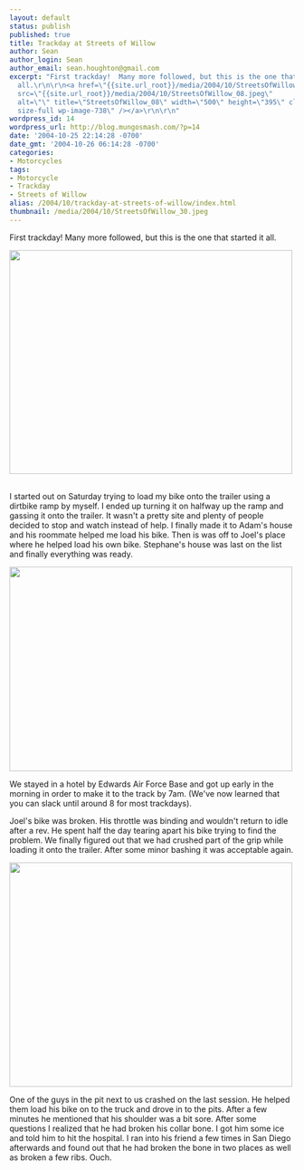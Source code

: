 ```yaml
---
layout: default
status: publish
published: true
title: Trackday at Streets of Willow
author: Sean
author_login: Sean
author_email: sean.houghton@gmail.com
excerpt: "First trackday!  Many more followed, but this is the one that started it
  all.\r\n\r\n<a href=\"{{site.url_root}}/media/2004/10/StreetsOfWillow_08.jpeg\"><img
  src=\"{{site.url_root}}/media/2004/10/StreetsOfWillow_08.jpeg\"
  alt=\"\" title=\"StreetsOfWillow_08\" width=\"500\" height=\"395\" class=\"aligncenter
  size-full wp-image-738\" /></a>\r\n\r\n"
wordpress_id: 14
wordpress_url: http://blog.mungosmash.com/?p=14
date: '2004-10-25 22:14:28 -0700'
date_gmt: '2004-10-26 06:14:28 -0700'
categories:
- Motorcycles
tags:
- Motorcycle
- Trackday
- Streets of Willow
alias: /2004/10/trackday-at-streets-of-willow/index.html
thumbnail: /media/2004/10/StreetsOfWillow_30.jpeg
---
```

First trackday!  Many more followed, but this is the one that started it all.

<a href="{{site.url_root}}/media/2004/10/StreetsOfWillow_08.jpeg"><img src="{{site.url_root}}/media/2004/10/StreetsOfWillow_08.jpeg" alt="" title="StreetsOfWillow_08" width="500" height="395" class="aligncenter size-full wp-image-738" /></a>

<a id="more"></a><a id="more-14"></a><br />
I started out on Saturday trying to load my bike onto the trailer using a dirtbike ramp by myself.  I ended up turning it on halfway up the ramp and gassing it onto the trailer.  It wasn't a pretty site and plenty of people decided to stop and watch instead of help.  I finally made it to Adam's house and his roommate helped me load his bike.  Then is was off to Joel's place where he helped load his own bike.  Stephane's house was last on the list and finally everything was ready.

<a href="{{site.url_root}}/media/2004/10/StreetsOfWillow_01.jpeg"><img src="{{site.url_root}}/media/2004/10/StreetsOfWillow_01.jpeg" alt="" title="StreetsOfWillow_01" width="500" height="361" class="aligncenter size-full wp-image-740" /></a>

We stayed in a hotel by Edwards Air Force Base and got up early in the morning in order to make it to the track by 7am.  (We've now learned that you can slack until around 8 for most trackdays).

Joel's bike was broken.  His throttle was binding and wouldn't return to idle after a rev.  He spent half the day tearing apart his bike trying to find the problem.  We finally figured out that we had crushed part of the grip while loading it onto the trailer.  After some minor bashing it was acceptable again.

<a href="{{site.url_root}}/media/2004/10/StreetsOfWillow_30.jpeg"><img src="{{site.url_root}}/media/2004/10/StreetsOfWillow_30.jpeg" alt="" title="StreetsOfWillow_30" width="500" height="396" class="aligncenter size-full wp-image-741" /></a>

One of the guys in the pit next to us crashed on the last session.  He helped them load his bike on to the truck and drove in to the pits.  After a few minutes he mentioned that his shoulder was a bit sore.  After some questions I realized that he had broken his collar bone.  I got him some ice and told him to hit the hospital.  I ran into his friend a few times in San Diego afterwards and found out that he had broken the bone in two places as well as broken a few ribs.  Ouch.

